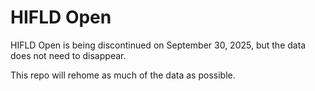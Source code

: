 # HIFLD Open

HIFLD Open is being discontinued on September 30, 2025, but the data does not need to disappear.

This repo will rehome as much of the data as possible.
